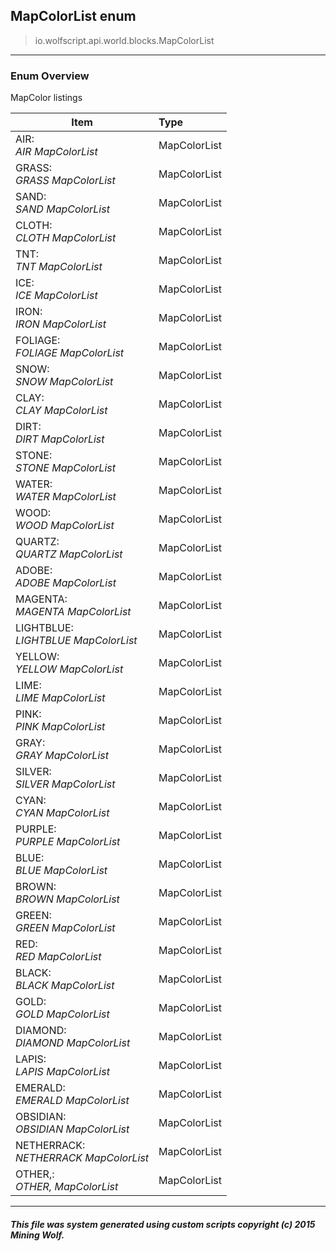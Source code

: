 ## MapColorList __enum__

>io.wolfscript.api.world.blocks.MapColorList

---

### Enum Overview

MapColor listings

Item | Type   
--- | :--- 
AIR: <br> _AIR MapColorList_ | MapColorList
GRASS: <br> _GRASS MapColorList_ | MapColorList
SAND: <br> _SAND MapColorList_ | MapColorList
CLOTH: <br> _CLOTH MapColorList_ | MapColorList
TNT: <br> _TNT MapColorList_ | MapColorList
ICE: <br> _ICE MapColorList_ | MapColorList
IRON: <br> _IRON MapColorList_ | MapColorList
FOLIAGE: <br> _FOLIAGE MapColorList_ | MapColorList
SNOW: <br> _SNOW MapColorList_ | MapColorList
CLAY: <br> _CLAY MapColorList_ | MapColorList
DIRT: <br> _DIRT MapColorList_ | MapColorList
STONE: <br> _STONE MapColorList_ | MapColorList
WATER: <br> _WATER MapColorList_ | MapColorList
WOOD: <br> _WOOD MapColorList_ | MapColorList
QUARTZ: <br> _QUARTZ MapColorList_ | MapColorList
ADOBE: <br> _ADOBE MapColorList_ | MapColorList
MAGENTA: <br> _MAGENTA MapColorList_ | MapColorList
LIGHTBLUE: <br> _LIGHTBLUE MapColorList_ | MapColorList
YELLOW: <br> _YELLOW MapColorList_ | MapColorList
LIME: <br> _LIME MapColorList_ | MapColorList
PINK: <br> _PINK MapColorList_ | MapColorList
GRAY: <br> _GRAY MapColorList_ | MapColorList
SILVER: <br> _SILVER MapColorList_ | MapColorList
CYAN: <br> _CYAN MapColorList_ | MapColorList
PURPLE: <br> _PURPLE MapColorList_ | MapColorList
BLUE: <br> _BLUE MapColorList_ | MapColorList
BROWN: <br> _BROWN MapColorList_ | MapColorList
GREEN: <br> _GREEN MapColorList_ | MapColorList
RED: <br> _RED MapColorList_ | MapColorList
BLACK: <br> _BLACK MapColorList_ | MapColorList
GOLD: <br> _GOLD MapColorList_ | MapColorList
DIAMOND: <br> _DIAMOND MapColorList_ | MapColorList
LAPIS: <br> _LAPIS MapColorList_ | MapColorList
EMERALD: <br> _EMERALD MapColorList_ | MapColorList
OBSIDIAN: <br> _OBSIDIAN MapColorList_ | MapColorList
NETHERRACK: <br> _NETHERRACK MapColorList_ | MapColorList
OTHER,: <br> _OTHER, MapColorList_ | MapColorList



---



##### This file was system generated using custom scripts copyright (c) 2015 Mining Wolf.
	

